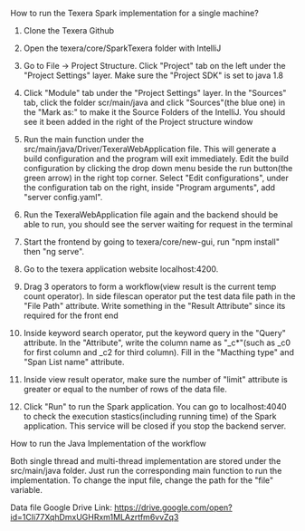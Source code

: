 How to run the Texera Spark implementation for a single machine?

1. Clone the Texera Github

2. Open the texera/core/SparkTexera folder with IntelliJ

3. Go to File -> Project Structure. Click "Project" tab on the left under the "Project Settings" layer. Make sure the "Project SDK" is set to java 1.8

4. Click "Module" tab under the "Project Settings" layer. In the "Sources" tab, click the folder scr/main/java and click "Sources"(the blue one) in the "Mark as:" to make it the Source Folders of the IntelliJ. You should see it been added in the right of the Project structure window

5. Run the main function under the src/main/java/Driver/TexeraWebApplication file. This will generate a build configuration and the program will exit immediately. Edit the build configuration by clicking the drop down menu beside the run button(the green arrow) in the right top corner. Select "Edit configurations", under the configuration tab on the right, inside "Program arguments", add "server config.yaml".

6. Run the TexeraWebApplication file again and the backend should be able to run, you should see the server waiting for request in the terminal

7. Start the frontend by going to texera/core/new-gui, run "npm install" then "ng serve".

8. Go to the texera application website localhost:4200.

9. Drag 3 operators to form a workflow(view result is the current temp count operator). In side filescan operator put the test data file path in the "File Path" attribute. Write something in the "Result Attribute" since its required for the front end

10. Inside keyword search operator, put the keyword query in the "Query" attribute. In the "Attribute", write the column name as "_c*"(such as _c0 for first column and _c2 for third column). Fill in the "Macthing type" and "Span List name" attribute.

11. Inside view result operator, make sure the number of "limit" attribute is greater or equal to the number of rows of the data file.

12. Click "Run" to run the Spark application. You can go to localhost:4040 to check the execution stastics(including running time) of the Spark application. This service will be closed if you stop the backend server.

How to run the Java Implementation of the workflow

Both single thread and multi-thread implementation are stored under the src/main/java folder. Just run the corresponding main function to run the implementation. To change the input file, change the path for the "file" variable.

Data file Google Drive Link:
https://drive.google.com/open?id=1CIi77XqhDmxUGHRxm1MLAzrtfm6vvZq3